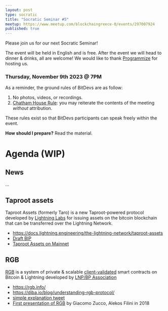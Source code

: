 ```yaml
---
layout: post
type: socratic
title: "Socratic Seminar #5"
meetup: https://www.meetup.com/blockchaingreece-0/events/297007924
published: true
---
```


Please join us for our next Socratic Seminar!

The event will be held in English and is free. After the event we will head to dinner & drinks, all are welcome! We would like to thank [Programmize](https://www.programize.com/) for hosting us.

### Thursday, November 9th 2023 @ 7PM

As a reminder, the ground rules of BitDevs are as follow:

1. No photos, videos, or recordings.
1. [Chatham House Rule](https://en.wikipedia.org/wiki/Chatham_House_Rule): you may
   reiterate the contents of the meeting *without* attribution.

These rules exist so that BitDevs participants can speak freely
within the event.

**How should I prepare?** Read the material.

# Agenda (WIP)

## News

...

## Taproot assets

Taproot Assets (formerly Taro) is a new Taproot-powered protocol developed by [Lightning Labs](https://lightning.engineering/) for issuing assets on the bitcoin blockchain that can be transferred over the Lightning Network.
- <https://docs.lightning.engineering/the-lightning-network/taproot-assets>
- [Draft BIP](https://github.com/Roasbeef/bips/blob/bip-tap/bip-tap.mediawiki)
- [Taproot Assets on Mainnet](https://lightning.engineering/posts/2023-10-18-taproot-assets-v0.3/)
 

## RGB

[RGB](https://rgb.tech/) is a system of private & scalable [client-validated](https://bitcoinops.org/en/topics/client-side-validation/) smart contracts on Bitcoin & Lightning developed by [LNP/BP Association](https://github.com/LNP-BP)
- <https://rgb.info/>
- <https://diba.io/blog/understanding-rgb-protocol/>
- [simple explanation tweet](https://twitter.com/cryptoquick/status/1668331191190310912)
- [First presentation of RGB](https://www.youtube.com/watch?v=PwVgvZG4pgI) by Giacomo Zucco, Alekos Filini in 2018
